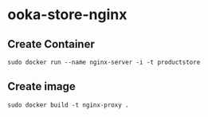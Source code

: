 # ooka-store-nginx
## Create Container
```
sudo docker run --name nginx-server -i -t productstore
```

## Create image
```
sudo docker build -t nginx-proxy .
```
